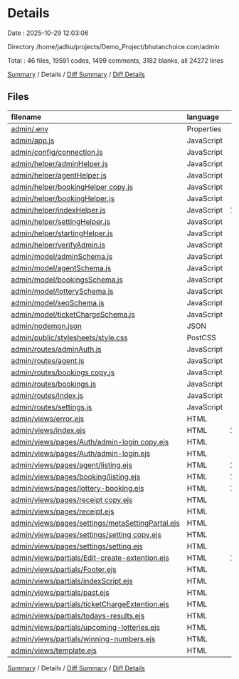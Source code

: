 # Details

Date : 2025-10-29 12:03:06

Directory /home/jadhu/projects/Demo_Project/bhutanchoice.com/admin

Total : 46 files,  19591 codes, 1499 comments, 3182 blanks, all 24272 lines

[Summary](results.md) / Details / [Diff Summary](diff.md) / [Diff Details](diff-details.md)

## Files
| filename | language | code | comment | blank | total |
| :--- | :--- | ---: | ---: | ---: | ---: |
| [admin/.env](/admin/.env) | Properties | 5 | 0 | 0 | 5 |
| [admin/app.js](/admin/app.js) | JavaScript | 44 | 6 | 13 | 63 |
| [admin/config/connection.js](/admin/config/connection.js) | JavaScript | 17 | 0 | 4 | 21 |
| [admin/helper/adminHelper.js](/admin/helper/adminHelper.js) | JavaScript | 82 | 7 | 22 | 111 |
| [admin/helper/agentHelper.js](/admin/helper/agentHelper.js) | JavaScript | 270 | 19 | 48 | 337 |
| [admin/helper/bookingHelper copy.js](/admin/helper/bookingHelper%20copy.js) | JavaScript | 14 | 0 | 6 | 20 |
| [admin/helper/bookingHelper.js](/admin/helper/bookingHelper.js) | JavaScript | 448 | 50 | 81 | 579 |
| [admin/helper/indexHelper.js](/admin/helper/indexHelper.js) | JavaScript | 1,336 | 134 | 183 | 1,653 |
| [admin/helper/settingHelper.js](/admin/helper/settingHelper.js) | JavaScript | 121 | 3 | 17 | 141 |
| [admin/helper/startingHelper.js](/admin/helper/startingHelper.js) | JavaScript | 741 | 589 | 4 | 1,334 |
| [admin/helper/verifyAdmin.js](/admin/helper/verifyAdmin.js) | JavaScript | 23 | 6 | 6 | 35 |
| [admin/model/adminSchema.js](/admin/model/adminSchema.js) | JavaScript | 36 | 0 | 4 | 40 |
| [admin/model/agentSchema.js](/admin/model/agentSchema.js) | JavaScript | 60 | 1 | 8 | 69 |
| [admin/model/bookingsSchema.js](/admin/model/bookingsSchema.js) | JavaScript | 173 | 10 | 12 | 195 |
| [admin/model/lotterySchema.js](/admin/model/lotterySchema.js) | JavaScript | 59 | 5 | 9 | 73 |
| [admin/model/seoSchema.js](/admin/model/seoSchema.js) | JavaScript | 24 | 3 | 3 | 30 |
| [admin/model/ticketChargeSchema.js](/admin/model/ticketChargeSchema.js) | JavaScript | 8 | 1 | 3 | 12 |
| [admin/nodemon.json](/admin/nodemon.json) | JSON | 16 | 0 | 0 | 16 |
| [admin/public/stylesheets/style.css](/admin/public/stylesheets/style.css) | PostCSS | 7 | 0 | 2 | 9 |
| [admin/routes/adminAuth.js](/admin/routes/adminAuth.js) | JavaScript | 29 | 2 | 4 | 35 |
| [admin/routes/agent.js](/admin/routes/agent.js) | JavaScript | 24 | 6 | 7 | 37 |
| [admin/routes/bookings copy.js](/admin/routes/bookings%20copy.js) | JavaScript | 633 | 22 | 37 | 692 |
| [admin/routes/bookings.js](/admin/routes/bookings.js) | JavaScript | 177 | 19 | 15 | 211 |
| [admin/routes/index.js](/admin/routes/index.js) | JavaScript | 88 | 370 | 107 | 565 |
| [admin/routes/settings.js](/admin/routes/settings.js) | JavaScript | 21 | 1 | 6 | 28 |
| [admin/views/error.ejs](/admin/views/error.ejs) | HTML | 336 | 23 | 51 | 410 |
| [admin/views/index.ejs](/admin/views/index.ejs) | HTML | 1,284 | 24 | 252 | 1,560 |
| [admin/views/pages/Auth/admin-login copy.ejs](/admin/views/pages/Auth/admin-login%20copy.ejs) | HTML | 619 | 18 | 102 | 739 |
| [admin/views/pages/Auth/admin-login.ejs](/admin/views/pages/Auth/admin-login.ejs) | HTML | 619 | 2 | 100 | 721 |
| [admin/views/pages/agent/listing.ejs](/admin/views/pages/agent/listing.ejs) | HTML | 1,575 | 15 | 264 | 1,854 |
| [admin/views/pages/booking/listing.ejs](/admin/views/pages/booking/listing.ejs) | HTML | 1,746 | 20 | 270 | 2,036 |
| [admin/views/pages/lottery-booking.ejs](/admin/views/pages/lottery-booking.ejs) | HTML | 1,958 | 36 | 341 | 2,335 |
| [admin/views/pages/receipt copy.ejs](/admin/views/pages/receipt%20copy.ejs) | HTML | 743 | 10 | 104 | 857 |
| [admin/views/pages/receipt.ejs](/admin/views/pages/receipt.ejs) | HTML | 725 | 0 | 118 | 843 |
| [admin/views/pages/settings/metaSettingPartal.ejs](/admin/views/pages/settings/metaSettingPartal.ejs) | HTML | 54 | 3 | 5 | 62 |
| [admin/views/pages/settings/setting copy.ejs](/admin/views/pages/settings/setting%20copy.ejs) | HTML | 793 | 27 | 160 | 980 |
| [admin/views/pages/settings/setting.ejs](/admin/views/pages/settings/setting.ejs) | HTML | 815 | 4 | 161 | 980 |
| [admin/views/partials/Edit-create-extention.ejs](/admin/views/partials/Edit-create-extention.ejs) | HTML | 1,381 | 6 | 221 | 1,608 |
| [admin/views/partials/Footer.ejs](/admin/views/partials/Footer.ejs) | HTML | 265 | 2 | 52 | 319 |
| [admin/views/partials/indexScript.ejs](/admin/views/partials/indexScript.ejs) | HTML | 75 | 0 | 12 | 87 |
| [admin/views/partials/past.ejs](/admin/views/partials/past.ejs) | HTML | 249 | 13 | 36 | 298 |
| [admin/views/partials/ticketChargeExtention.ejs](/admin/views/partials/ticketChargeExtention.ejs) | HTML | 789 | 8 | 140 | 937 |
| [admin/views/partials/todays-results.ejs](/admin/views/partials/todays-results.ejs) | HTML | 248 | 13 | 33 | 294 |
| [admin/views/partials/upcoming-lotteries.ejs](/admin/views/partials/upcoming-lotteries.ejs) | HTML | 215 | 14 | 38 | 267 |
| [admin/views/partials/winning-numbers.ejs](/admin/views/partials/winning-numbers.ejs) | HTML | 271 | 1 | 50 | 322 |
| [admin/views/template.ejs](/admin/views/template.ejs) | HTML | 375 | 6 | 71 | 452 |

[Summary](results.md) / Details / [Diff Summary](diff.md) / [Diff Details](diff-details.md)